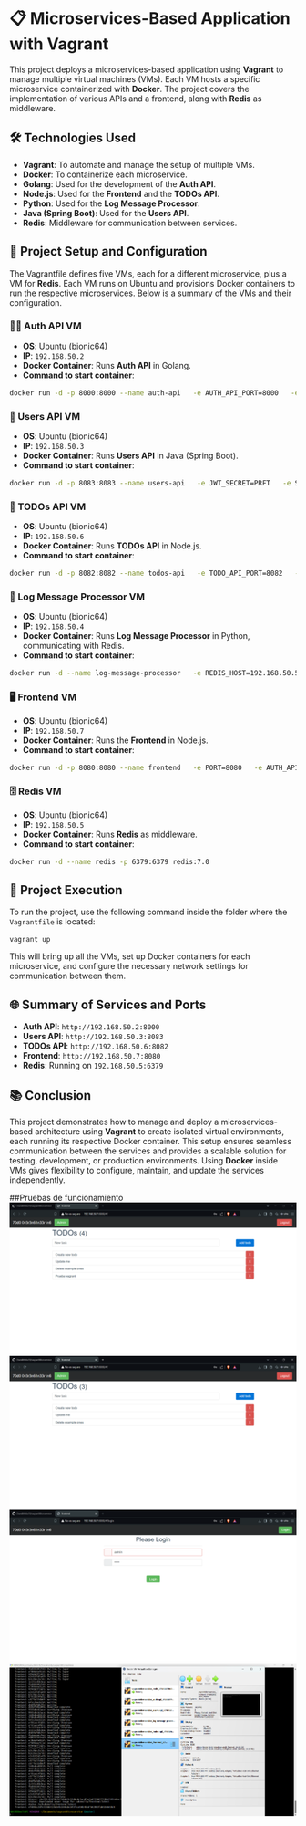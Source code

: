 
# 📋 Microservices-Based Application with Vagrant

This project deploys a microservices-based application using **Vagrant** to manage multiple virtual machines (VMs). Each VM hosts a specific microservice containerized with **Docker**. The project covers the implementation of various APIs and a frontend, along with **Redis** as middleware. 

## 🛠️ Technologies Used

- **Vagrant**: To automate and manage the setup of multiple VMs.
- **Docker**: To containerize each microservice.
- **Golang**: Used for the development of the **Auth API**.
- **Node.js**: Used for the **Frontend** and the **TODOs API**.
- **Python**: Used for the **Log Message Processor**.
- **Java (Spring Boot)**: Used for the **Users API**.
- **Redis**: Middleware for communication between services.

## 🔨 Project Setup and Configuration

The Vagrantfile defines five VMs, each for a different microservice, plus a VM for **Redis**. Each VM runs on Ubuntu and provisions Docker containers to run the respective microservices. Below is a summary of the VMs and their configuration.

### 🧑‍💻 Auth API VM

- **OS**: Ubuntu (bionic64)
- **IP**: `192.168.50.2`
- **Docker Container**: Runs **Auth API** in Golang.
- **Command to start container**:

```sh
docker run -d -p 8000:8000 --name auth-api   -e AUTH_API_PORT=8000   -e USERS_API_ADDRESS=http://192.168.50.3:8083   -e JWT_SECRET=PRFT   kubemolta/auth-api
```

### 👤 Users API VM

- **OS**: Ubuntu (bionic64)
- **IP**: `192.168.50.3`
- **Docker Container**: Runs **Users API** in Java (Spring Boot).
- **Command to start container**:

```sh
docker run -d -p 8083:8083 --name users-api   -e JWT_SECRET=PRFT   -e SERVER_PORT=8083   kubemolta/users-api
```

### 📝 TODOs API VM

- **OS**: Ubuntu (bionic64)
- **IP**: `192.168.50.6`
- **Docker Container**: Runs **TODOs API** in Node.js.
- **Command to start container**:

```sh
docker run -d -p 8082:8082 --name todos-api   -e TODO_API_PORT=8082   -e JWT_SECRET=PRFT   -e REDIS_HOST=192.168.50.5   -e REDIS_PORT=6379   -e REDIS_CHANNEL=log_channel   kubemolta/todos-api
```

### 💬 Log Message Processor VM

- **OS**: Ubuntu (bionic64)
- **IP**: `192.168.50.4`
- **Docker Container**: Runs **Log Message Processor** in Python, communicating with Redis.
- **Command to start container**:

```sh
docker run -d --name log-message-processor   -e REDIS_HOST=192.168.50.5   -e REDIS_PORT=6379   -e REDIS_CHANNEL=log_channel   kubemolta/log-message-processor
```

### 🖥️ Frontend VM

- **OS**: Ubuntu (bionic64)
- **IP**: `192.168.50.7`
- **Docker Container**: Runs the **Frontend** in Node.js.
- **Command to start container**:

```sh
docker run -d -p 8080:8080 --name frontend   -e PORT=8080   -e AUTH_API_ADDRESS=http://192.168.50.2:8000   -e TODOS_API_ADDRESS=http://192.168.50.6:8082   kubemolta/frontend
```

### 🗄️ Redis VM

- **OS**: Ubuntu (bionic64)
- **IP**: `192.168.50.5`
- **Docker Container**: Runs **Redis** as middleware.
- **Command to start container**:

```sh
docker run -d --name redis -p 6379:6379 redis:7.0
```

## 🚀 Project Execution

To run the project, use the following command inside the folder where the `Vagrantfile` is located:

```
vagrant up
```

This will bring up all the VMs, set up Docker containers for each microservice, and configure the necessary network settings for communication between them.

## 🌐 Summary of Services and Ports

- **Auth API**: `http://192.168.50.2:8000`
- **Users API**: `http://192.168.50.3:8083`
- **TODOs API**: `http://192.168.50.6:8082`
- **Frontend**: `http://192.168.50.7:8080`
- **Redis**: Running on `192.168.50.5:6379`

## 📚 Conclusion

This project demonstrates how to manage and deploy a microservices-based architecture using **Vagrant** to create isolated virtual environments, each running its respective Docker container. This setup ensures seamless communication between the services and provides a scalable solution for testing, development, or production environments. Using **Docker** inside VMs gives flexibility to configure, maintain, and update the services independently.

##Pruebas de funcionamiento
![Prueba agregar todo](img/PRUEBAAGREGARTODO.png)
![Prueba eliminación todo](img/PRUEBAELIMINACIONTODO.png)
![Prueba login](img/PRUEBALOGIN.png)
![Prueba máquinas corriendo](img/PRUEBAMAQUINASCORRIENDO.png)

